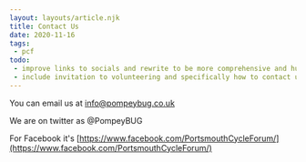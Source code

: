 ```yaml
---
layout: layouts/article.njk
title: Contact Us
date: 2020-11-16
tags: 
 - pcf
todo:
 - improve links to socials and rewrite to be more comprehensive and human friendly.
 - include invitation to volunteering and specifically how to contact us for that.
---
```


You can email us at [info@pompeybug.co.uk](mailto:info@pompeybug.co.uk)

We are on twitter as @PompeyBUG

For Facebook it's [https://www.facebook.com/PortsmouthCycleForum/](https://www.facebook.com/PortsmouthCycleForum/)
